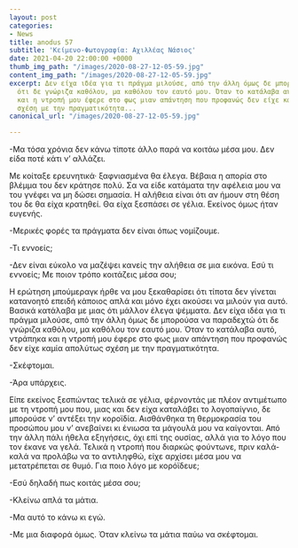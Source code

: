 ```yaml
---
layout: post
categories:
- News
title: anodus 57
subtitle: 'Κείμενο-Φωτογραφία: Αχιλλέας Νάσιος'
date: 2021-04-20 22:00:00 +0000
thumb_img_path: "/images/2020-08-27-12-05-59.jpg"
content_img_path: "/images/2020-08-27-12-05-59.jpg"
excerpt: Δεν είχα ιδέα για τι πράγμα μιλούσε, από την άλλη όμως δε μπορούσα να παραδεχτώ
  ότι δε γνώριζα καθόλου, μα καθόλου τον εαυτό μου. Όταν το κατάλαβα αυτό, ντράπηκα
  και η ντροπή μου έφερε στο φως μιαν απάντηση που προφανώς δεν είχε καμία απολύτως
  σχέση με την πραγματικότητα...
canonical_url: "/images/2020-08-27-12-05-59.jpg"

---
```

\-Μα τόσα χρόνια δεν κάνω τίποτε άλλο παρά να κοιτάω μέσα μου. Δεν είδα ποτέ κάτι ν’ αλλάζει.

Με κοίταξε ερευνητικά· ξαφνιασμένα θα έλεγα. Βέβαια η απορία στο βλέμμα του δεν κράτησε πολύ. Σα να είδε κατάματα την αφέλεια μου να του γνέφει να μη δώσει σημασία. Η αλήθεια είναι ότι αν ήμουν στη θέση του δε θα είχα κρατηθεί. Θα είχα ξεσπάσει σε γέλια. Εκείνος όμως ήταν ευγενής.

\-Μερικές φορές τα πράγματα δεν είναι όπως νομίζουμε.

\-Τι εννοείς;

\-Δεν είναι εύκολο να μαζέψει κανείς την αλήθεια σε μια εικόνα. Εσύ τι εννοείς; Με ποιον τρόπο κοιτάζεις μέσα σου;

Η ερώτηση μπούμεραγκ ήρθε να μου ξεκαθαρίσει ότι τίποτα δεν γίνεται κατανοητό επειδή κάποιος απλά και μόνο έχει ακούσει να μιλούν για αυτό. Βασικά κατάλαβα με μιας ότι μάλλον έλεγα ψέμματα. Δεν είχα ιδέα για τι πράγμα μιλούσε, από την άλλη όμως δε μπορούσα να παραδεχτώ ότι δε γνώριζα καθόλου, μα καθόλου τον εαυτό μου. Όταν το κατάλαβα αυτό, ντράπηκα και η ντροπή μου έφερε στο φως μιαν απάντηση που προφανώς δεν είχε καμία απολύτως σχέση με την πραγματικότητα.

\-Σκέφτομαι.

\-Άρα υπάρχεις.

Είπε εκείνος ξεσπώντας τελικά σε γέλια, φέρνοντάς με πλέον αντιμέτωπο με τη ντροπή μου που, μιας και δεν είχα καταλάβει το λογοπαίγνιο, δε μπορούσε ν’ αντέξει την κοροϊδία. Αισθάνθηκα τη θερμοκρασία του προσώπου μου ν’ ανεβαίνει κι ένιωσα τα μάγουλά μου να καίγονται. Από την άλλη πάλι ήθελα εξηγήσεις, όχι επί της ουσίας, αλλά για το λόγο που τον έκανε να γελά. Τελικά η ντροπή που διαρκώς φούντωνε, πριν καλά-καλά να προλάβω να το αντιληφθώ, είχε αρχίσει μέσα μου να μετατρέπεται σε θυμό. Για ποιο λόγο με κορόϊδευε;

\-Εσύ δηλαδή πως κοιτάς μέσα σου;

\-Κλείνω απλά τα μάτια.

\-Μα αυτό το κάνω κι εγώ.

\-Με μια διαφορά όμως. Όταν κλείνω τα μάτια παύω να σκέφτομαι.